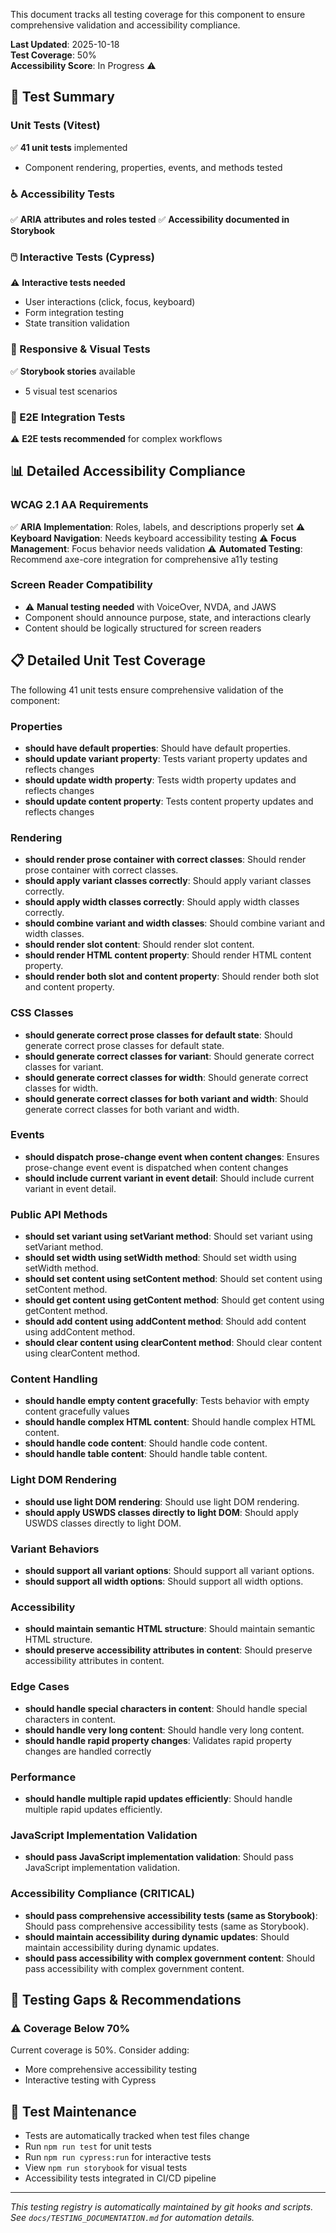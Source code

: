 
This document tracks all testing coverage for this component to ensure comprehensive validation and accessibility compliance.

**Last Updated**: 2025-10-18  
**Test Coverage**: 50%  
**Accessibility Score**: In Progress ⚠️

## 🧪 Test Summary

### Unit Tests (Vitest)

✅ **41 unit tests** implemented

- Component rendering, properties, events, and methods tested

### ♿ Accessibility Tests

✅ **ARIA attributes and roles tested**
✅ **Accessibility documented in Storybook**

### 🖱️ Interactive Tests (Cypress)

⚠️ **Interactive tests needed**

- User interactions (click, focus, keyboard)
- Form integration testing
- State transition validation

### 📱 Responsive & Visual Tests

✅ **Storybook stories** available

- 5 visual test scenarios

### 🔧 E2E Integration Tests

⚠️ **E2E tests recommended** for complex workflows

## 📊 Detailed Accessibility Compliance

### WCAG 2.1 AA Requirements

✅ **ARIA Implementation**: Roles, labels, and descriptions properly set
⚠️ **Keyboard Navigation**: Needs keyboard accessibility testing
⚠️ **Focus Management**: Focus behavior needs validation
⚠️ **Automated Testing**: Recommend axe-core integration for comprehensive a11y testing

### Screen Reader Compatibility

- ⚠️ **Manual testing needed** with VoiceOver, NVDA, and JAWS
- Component should announce purpose, state, and interactions clearly
- Content should be logically structured for screen readers







## 📋 Detailed Unit Test Coverage

The following 41 unit tests ensure comprehensive validation of the component:

### Properties
- **should have default properties**: Should have default properties.
- **should update variant property**: Tests variant property updates and reflects changes
- **should update width property**: Tests width property updates and reflects changes
- **should update content property**: Tests content property updates and reflects changes

### Rendering
- **should render prose container with correct classes**: Should render prose container with correct classes.
- **should apply variant classes correctly**: Should apply variant classes correctly.
- **should apply width classes correctly**: Should apply width classes correctly.
- **should combine variant and width classes**: Should combine variant and width classes.
- **should render slot content**: Should render slot content.
- **should render HTML content property**: Should render HTML content property.
- **should render both slot and content property**: Should render both slot and content property.

### CSS Classes
- **should generate correct prose classes for default state**: Should generate correct prose classes for default state.
- **should generate correct classes for variant**: Should generate correct classes for variant.
- **should generate correct classes for width**: Should generate correct classes for width.
- **should generate correct classes for both variant and width**: Should generate correct classes for both variant and width.

### Events
- **should dispatch prose-change event when content changes**: Ensures prose-change event event is dispatched when content changes
- **should include current variant in event detail**: Should include current variant in event detail.

### Public API Methods
- **should set variant using setVariant method**: Should set variant using setVariant method.
- **should set width using setWidth method**: Should set width using setWidth method.
- **should set content using setContent method**: Should set content using setContent method.
- **should get content using getContent method**: Should get content using getContent method.
- **should add content using addContent method**: Should add content using addContent method.
- **should clear content using clearContent method**: Should clear content using clearContent method.

### Content Handling
- **should handle empty content gracefully**: Tests behavior with empty content gracefully values
- **should handle complex HTML content**: Should handle complex HTML content.
- **should handle code content**: Should handle code content.
- **should handle table content**: Should handle table content.

### Light DOM Rendering
- **should use light DOM rendering**: Should use light DOM rendering.
- **should apply USWDS classes directly to light DOM**: Should apply USWDS classes directly to light DOM.

### Variant Behaviors
- **should support all variant options**: Should support all variant options.
- **should support all width options**: Should support all width options.

### Accessibility
- **should maintain semantic HTML structure**: Should maintain semantic HTML structure.
- **should preserve accessibility attributes in content**: Should preserve accessibility attributes in content.

### Edge Cases
- **should handle special characters in content**: Should handle special characters in content.
- **should handle very long content**: Should handle very long content.
- **should handle rapid property changes**: Validates rapid property changes are handled correctly

### Performance
- **should handle multiple rapid updates efficiently**: Should handle multiple rapid updates efficiently.

### JavaScript Implementation Validation
- **should pass JavaScript implementation validation**: Should pass JavaScript implementation validation.

### Accessibility Compliance (CRITICAL)
- **should pass comprehensive accessibility tests (same as Storybook)**: Should pass comprehensive accessibility tests (same as Storybook).
- **should maintain accessibility during dynamic updates**: Should maintain accessibility during dynamic updates.
- **should pass accessibility with complex government content**: Should pass accessibility with complex government content.


## 🚨 Testing Gaps & Recommendations

### ⚠️ Coverage Below 70%

Current coverage is 50%. Consider adding:

- More comprehensive accessibility testing
- Interactive testing with Cypress

## 📝 Test Maintenance

- Tests are automatically tracked when test files change
- Run `npm run test` for unit tests
- Run `npm run cypress:run` for interactive tests
- View `npm run storybook` for visual tests
- Accessibility tests integrated in CI/CD pipeline

---

_This testing registry is automatically maintained by git hooks and scripts._  
_See `docs/TESTING_DOCUMENTATION.md` for automation details._
